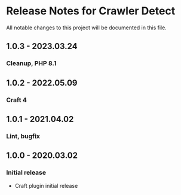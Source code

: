 # Release Notes for Crawler Detect

All notable changes to this project will be documented in this file.

## 1.0.3 - 2023.03.24
### Cleanup, PHP 8.1

## 1.0.2 - 2022.05.09
### Craft 4

## 1.0.1 - 2021.04.02
### Lint, bugfix

## 1.0.0 - 2020.03.02
### Initial release
- Craft plugin initial release
